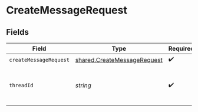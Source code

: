 # CreateMessageRequest


## Fields

| Field                                                                             | Type                                                                              | Required                                                                          | Description                                                                       |
| --------------------------------------------------------------------------------- | --------------------------------------------------------------------------------- | --------------------------------------------------------------------------------- | --------------------------------------------------------------------------------- |
| `createMessageRequest`                                                            | [shared.CreateMessageRequest](../../../sdk/models/shared/createmessagerequest.md) | :heavy_check_mark:                                                                | N/A                                                                               |
| `threadId`                                                                        | *string*                                                                          | :heavy_check_mark:                                                                | The ID of the [thread](/docs/api-reference/threads) to create a message for.      |